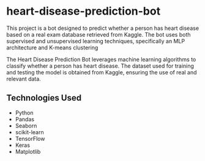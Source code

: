 <h1>heart-disease-prediction-bot</h1>
This project is a bot designed to predict whether a person has heart disease based on a real exam database retrieved from Kaggle. The bot uses both supervised and unsupervised learning techniques, specifically an MLP architecture and K-means clustering

The Heart Disease Prediction Bot leverages machine learning algorithms to classify whether a person has heart disease. The dataset used for training and testing the model is obtained from Kaggle, ensuring the use of real and relevant data.

<h2>Technologies Used</h2>

<ul>
  <li>Python</li>
  <li>Pandas</li>
  <li>Seaborn</li>
  <li>scikit-learn</li>
  <li>TensorFlow</li>
  <li>Keras</li>
 <li>Matplotlib</li>
</ul>

[google_colab]: (https://colab.research.google.com/github/Samuel-Buarque/Machine-_Learn_Python/blob/main/heart_disease_analise.ipynb#scrollTo=oQOcWI3WGzne)
